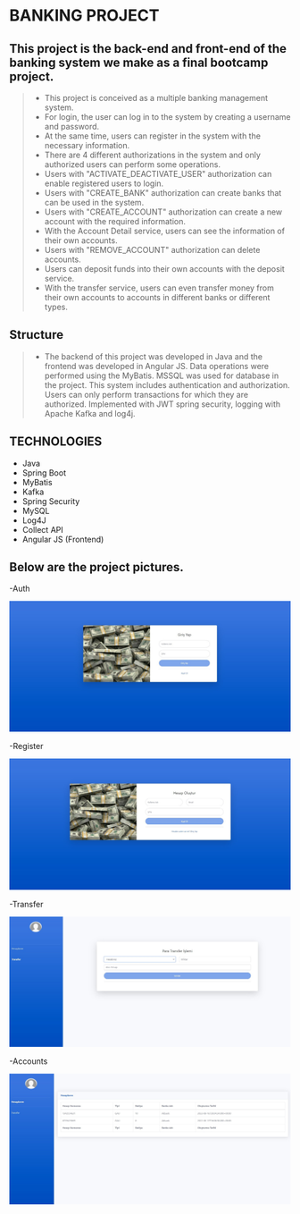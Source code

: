 # BANKING PROJECT

## This project is the back-end and front-end of the banking system we make as a final bootcamp project.

> - This project is conceived as a multiple banking management system.
> - For login, the user can log in to the system by creating a username and password.
> - At the same time, users can register in the system with the necessary information.
> - There are 4 different authorizations in the system and only authorized users can perform some operations.
> - Users with "ACTIVATE_DEACTIVATE_USER" authorization can enable registered users to login.
> - Users with "CREATE_BANK" authorization can create banks that can be used in the system.
> - Users with "CREATE_ACCOUNT" authorization can create a new account with the required information.
> - With the Account Detail service, users can see the information of their own accounts.
> - Users with "REMOVE_ACCOUNT" authorization can delete accounts.
> - Users can deposit funds into their own accounts with the deposit service.
> - With the transfer service, users can even transfer money from their own accounts to accounts in different banks or different types.

## Structure
> - The backend of this project was developed in Java and the frontend was developed in Angular JS. 
Data operations were performed using the MyBatis.
MSSQL was used for database in the project. 
This system includes authentication and authorization. 
Users can only perform transactions for which they are authorized. 
Implemented with JWT spring security, logging with Apache Kafka and log4j. 


## TECHNOLOGIES
- Java
- Spring Boot
- MyBatis
- Kafka
- Spring Security
- MySQL
- Log4J
- Collect API
- Angular JS (Frontend)

## Below are the project pictures.

-Auth

![login picture](images_for_readme/login.jpg)

-Register

![register picture](images_for_readme/register.jpg)

-Transfer

![transfer picture](images_for_readme/transfer.jpg)

-Accounts

![accounts picture](images_for_readme/get-accounts.jpg)
